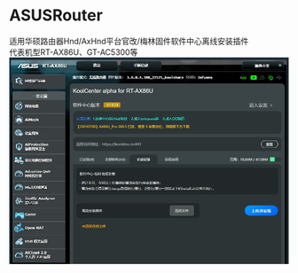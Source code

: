 # ASUSRouter
适用华硕路由器Hnd/AxHnd平台官改/梅林固件软件中心离线安装插件</br>代表机型RT-AX86U、GT-AC5300等
![image](https://github.com/jafyang/ASUSRouter/blob/f299fc502debe9a9e75f6ab5b361f4474fe8ab7a/KoolCenter.png)

